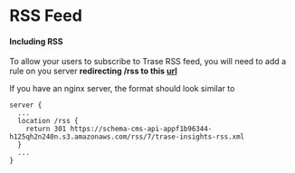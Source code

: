 # RSS Feed

#### Including RSS 
To allow your users to subscribe to Trase RSS feed, you will need to add a rule on you server **redirecting /rss to this [url](https://schema-cms-api-appf1b96344-h125qh2n240n.s3.amazonaws.com/rss/7/trase-insights-rss.xml)**

If you have an nginx server, the format should look similar to 

```
server {
  ...
  location /rss {
    return 301 https://schema-cms-api-appf1b96344-h125qh2n240n.s3.amazonaws.com/rss/7/trase-insights-rss.xml
  }
  ...
}
```
